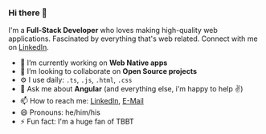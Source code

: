 ### Hi there 👋

I'm a **Full-Stack Developer** who loves making high-quality web applications. Fascinated by everything that's web related. Connect with me on [LinkedIn](https://www.linkedin.com/in/robin-genz-4a688b153/).

<!-- - 🌱 I’m currently learning all about **Web Components** -->
- 🔭 I’m currently working on **Web Native apps**
- 👯 I’m looking to collaborate on **Open Source projects**
- ⚙️ I use daily: `.ts`, `.js`, `.html`, `.css`
- 💬 Ask me about **Angular** (and everything else, i'm happy to help ✌️)
- 📫 How to reach me: [LinkedIn](https://www.linkedin.com/in/robin-genz-4a688b153/), [E-Mail](mailto:mail@robingenz.dev)
- 😄 Pronouns: he/him/his
- ⚡ Fun fact: I'm a huge fan of TBBT
